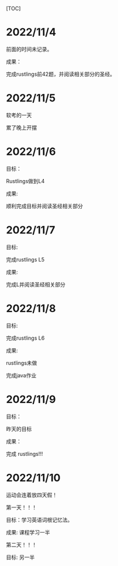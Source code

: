 [TOC]

# 2022/11/4

前面的时间未记录。

成果：

完成rustlings前42题，并阅读相关部分的圣经。

# 2022/11/5

软考的一天

累了晚上开摆

# 2022/11/6

目标：

Rustlings做到L4

成果:

顺利完成目标并阅读圣经相关部分

# 2022/11/7

目标:

完成rustlings L5

成果:

完成L并阅读圣经相关部分

# 2022/11/8

目标:

完成rustlings L6

成果:

rustlings未做

完成java作业

# 2022/11/9

目标：

昨天的目标

成果：

完成 rustlings!!!

# 2022/11/10

运动会连着放四天假！

第一天！！！

目标：学习英语词根记忆法。

成果:  课程学习一半

第二天！！！

目标: 另一半

